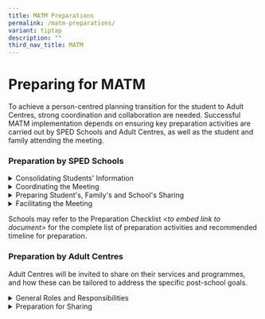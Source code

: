 ```yaml
---
title: MATM Preparations
permalink: /matm-preparations/
variant: tiptap
description: ""
third_nav_title: MATM
---
```

<h1>Preparing for MATM</h1>
<p>To achieve a person-centred planning transition for the student to Adult
Centres, strong coordination and collaboration are needed. Successful MATM
implementation depends on ensuring key preparation activities are carried
out by SPED Schools and Adult Centres, as well as the student and family
attending the meeting.</p>
<h3><strong>Preparation by SPED Schools</strong></h3>
<div data-type="detailGroup" class="isomer-accordion isomer-accordion-white">
<details class="isomer-details">
<summary>Consolidating Students' Information</summary>
<div data-type="detailsContent" class="isomer-details-content">
<p></p>
</div>
</details>
<details class="isomer-details">
<summary>Coordinating the Meeting</summary>
<div data-type="detailsContent" class="isomer-details-content">
<p></p>
</div>
</details>
<details class="isomer-details">
<summary>Preparing Student's, Family's and School's Sharing</summary>
<div data-type="detailsContent" class="isomer-details-content">
<p></p>
<p><em>&lt;to replace FEM content&gt;</em>
</p>
<p></p>
<p>Besides the Preparation Booklets, it is important to think about how all
meeting participants can<strong> receive the necessary support to be an effective contributor during FEM. </strong>This
support can come in many different forms and it really depends on an individual’s
preference. Some ways to support meeting participants might include:</p>
<p></p>
<ul data-tight="true" class="tight">
<li>
<p><strong>The Student</strong>: Ensure that the student’s One Page Profile
is updated and use PCP tools to support the student in filling up his/her
preparation booklet before the meeting</p>
<p></p>
</li>
<li>
<p><strong>The Student’s Family</strong>:&nbsp; Anticipate their needs before
the meeting, and determine what will help them to understand what is most
important to the student.</p>
<p></p>
</li>
<li>
<p><strong>Professionals</strong>: Share with them information about the
student’s background and any concerns raised by the family</p>
<p></p>
</li>
</ul>
</div>
</details>
<details class="isomer-details">
<summary>Facilitating the Meeting</summary>
<div data-type="detailsContent" class="isomer-details-content">
<p></p>
</div>
</details>
</div>
<p></p>
<p>Schools may refer to the Preparation Checklist <em>&lt;to embed link to document&gt; </em>for
the complete list of preparation activities and recommended timeline for
preparation.</p>
<h3><strong>Preparation by Adult Centres</strong></h3>
<p>Adult Centres will be invited to share on their services and programmes,
and how these can be tailored to address the specific post-school goals.</p>
<div data-type="detailGroup" class="isomer-accordion isomer-accordion-white">
<details class="isomer-details">
<summary>General Roles and Responsibilities</summary>
<div data-type="detailsContent" class="isomer-details-content">
<p>The following resources should be prepared in advance:</p>
<p></p>
<p><em>Standing Flip Chart Paper and Markers to write on them &nbsp;</em>
</p>
<ul data-tight="true" class="tight">
<li>
<p>Standing flip charts are an important part of the PCP process because
of how information can be displayed to the whole meeting at once, helping
everyone to literally be ‘on the same page’ regarding the student.&nbsp;</p>
<p></p>
</li>
</ul>
<p><em>Post-its &nbsp;</em>
</p>
<ul data-tight="true" class="tight">
<li>
<p>Writing on post-its provides everyone, even the quieter individuals in
the room, the option to make their views heard.</p>
</li>
<li>
<p>The post-its will be put up on the standing flip charts so that every
view will be given its proper ‘airtime’ and attention.&nbsp;</p>
<p></p>
</li>
</ul>
<p>Sticking post-its on standing flip charts may seem like a simple action,
but it’s a process that shapes the culture of the FEM meeting: One that
is safe, inclusive<strong> </strong>and where every individual is empowered
to have a voice and make a choice.&nbsp;</p>
</div>
</details>
<details class="isomer-details">
<summary>Preparation for Sharing</summary>
<div data-type="detailsContent" class="isomer-details-content">
<p>To prepare for the sharing, POC of ACs are to: &nbsp;</p>
<ul data-tight="true" class="tight">
<li>
<p>Identify suitable staff to attend MATM</p>
</li>
<li>
<p>Prepare a PowerPoint deck and collate useful corporate collaterals for
the student and family</p>
</li>
<li>
<p>Prepare further clarifying questions related to the student, particularly
for those with higher support needs <em>(eg. current strategies used with student, student's preferred modes of communication, any other special areas of concern etc)</em>
</p>
</li>
</ul>
</div>
</details>
</div>
<p></p>
<p></p>
<p></p>
<p></p>